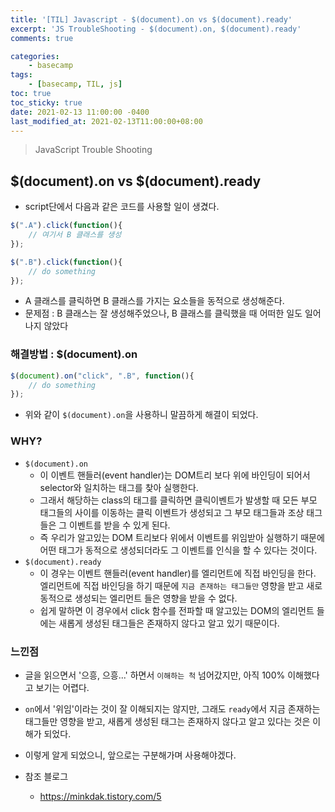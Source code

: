 ```yaml
---
title: '[TIL] Javascript - $(document).on vs $(document).ready'
excerpt: 'JS TroubleShooting - $(document).on, $(document).ready'
comments: true

categories:
    - basecamp
tags:
    - [basecamp, TIL, js]
toc: true
toc_sticky: true
date: 2021-02-13 11:00:00 -0400
last_modified_at: 2021-02-13T11:00:00+08:00
---
```


> JavaScript Trouble Shooting

## $(document).on vs $(document).ready
- script단에서 다음과 같은 코드를 사용할 일이 생겼다.

```js
$(".A").click(function(){
    // 여기서 B 클래스를 생성 
});

$(".B").click(function(){
    // do something
});
```

- A 클래스를 클릭하면 B 클래스를 가지는 요소들을 동적으로 생성해준다.
- 문제점 : B 클래스는 잘 생성해주었으나, B 클래스를 클릭했을 때 어떠한 일도 일어나지 않았다

### 해결방법 : $(document).on

```js
$(document).on("click", ".B", function(){
    // do something
});
```

- 위와 같이 `$(document).on`을 사용하니 말끔하게 해결이 되었다.

### WHY?
- `$(document).on`
  - 이 이벤트 핸들러(event handler)는 DOM트리 보다 위에 바인딩이 되어서 selector와 일치하는 태그를 찾아 실행한다.
  - 그래서 해당하는 class의 태그를 클릭하면 클릭이벤트가 발생할 때 모든 부모 태그들의 사이를 이동하는 클릭 이벤트가 생성되고 그 부모 태그들과 조상 태그들은 그 이벤트를 받을 수 있게 된다.
  - 즉 우리가 알고있는 DOM 트리보다 위에서 이벤트를 위임받아 실행하기 때문에 어떤 태그가 동적으로 생성되더라도 그 이벤트를 인식을 할 수 있다는 것이다.
- `$(document).ready`
  - 이 경우는 이벤트 핸들러(event handler)를 엘리먼트에 직접 바인딩을 한다. 엘리먼트에 직접 바인딩을 하기 때문에 `지금 존재하는 태그들만` 영향을 받고 새로 동적으로 생성되는 엘리먼트 들은 영향을 받을 수 없다. 
  - 쉽게 말하면 이 경우에서 click 함수를 전파할 때 알고있는 DOM의 엘리먼트 들에는 새롭게 생성된 태그들은 존재하지 않다고 알고 있기 때문이다.

### 느낀점
- 글을 읽으면서 '으흥, 으흥...' 하면서 `이해하는 척` 넘어갔지만, 아직 100% 이해했다고 보기는 어렵다.
- `on`에서 '위임'이라는 것이 잘 이해되지는 않지만, 그래도 `ready`에서 지금 존재하는 태그들만 영향을 받고, 새롭게 생성된 태그는 존재하지 않다고 알고 있다는 것은 이해가 되었다.
- 이렇게 알게 되었으니, 앞으로는 구분해가며 사용해야겠다.


- 참조 블로그
  - https://minkdak.tistory.com/5